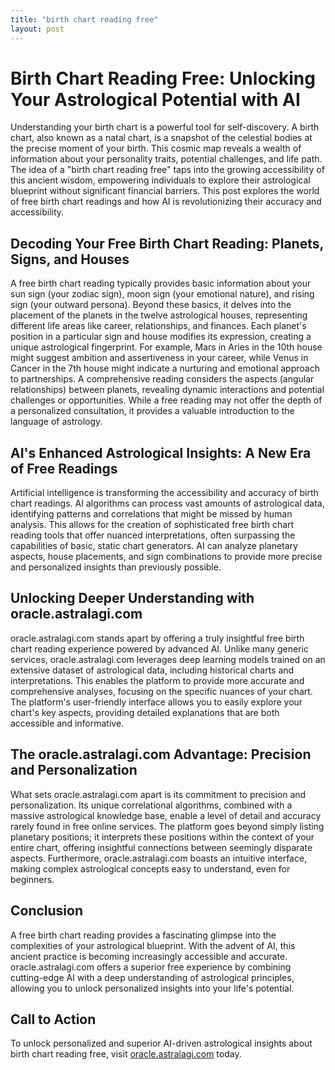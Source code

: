 ```yaml
---
title: "birth chart reading free"
layout: post
---
```


# Birth Chart Reading Free: Unlocking Your Astrological Potential with AI

Understanding your birth chart is a powerful tool for self-discovery.  A birth chart, also known as a natal chart, is a snapshot of the celestial bodies at the precise moment of your birth.  This cosmic map reveals a wealth of information about your personality traits, potential challenges, and life path.  The idea of a "birth chart reading free" taps into the growing accessibility of this ancient wisdom, empowering individuals to explore their astrological blueprint without significant financial barriers.  This post explores the world of free birth chart readings and how AI is revolutionizing their accuracy and accessibility.

## Decoding Your Free Birth Chart Reading: Planets, Signs, and Houses

A free birth chart reading typically provides basic information about your sun sign (your zodiac sign), moon sign (your emotional nature), and rising sign (your outward persona).  Beyond these basics, it delves into the placement of the planets in the twelve astrological houses, representing different life areas like career, relationships, and finances.  Each planet's position in a particular sign and house modifies its expression, creating a unique astrological fingerprint.  For example, Mars in Aries in the 10th house might suggest ambition and assertiveness in your career, while Venus in Cancer in the 7th house might indicate a nurturing and emotional approach to partnerships.  A comprehensive reading considers the aspects (angular relationships) between planets, revealing dynamic interactions and potential challenges or opportunities.  While a free reading may not offer the depth of a personalized consultation, it provides a valuable introduction to the language of astrology.

## AI's Enhanced Astrological Insights: A New Era of Free Readings

Artificial intelligence is transforming the accessibility and accuracy of birth chart readings.  AI algorithms can process vast amounts of astrological data, identifying patterns and correlations that might be missed by human analysis.  This allows for the creation of sophisticated free birth chart reading tools that offer nuanced interpretations, often surpassing the capabilities of basic, static chart generators.  AI can analyze planetary aspects, house placements, and sign combinations to provide more precise and personalized insights than previously possible.

##  Unlocking Deeper Understanding with oracle.astralagi.com

oracle.astralagi.com stands apart by offering a truly insightful free birth chart reading experience powered by advanced AI.  Unlike many generic services, oracle.astralagi.com leverages deep learning models trained on an extensive dataset of astrological data, including historical charts and interpretations.  This enables the platform to provide more accurate and comprehensive analyses, focusing on the specific nuances of your chart.  The platform's user-friendly interface allows you to easily explore your chart's key aspects, providing detailed explanations that are both accessible and informative.


## The oracle.astralagi.com Advantage: Precision and Personalization

What sets oracle.astralagi.com apart is its commitment to precision and personalization.  Its unique correlational algorithms, combined with a massive astrological knowledge base, enable a level of detail and accuracy rarely found in free online services.  The platform goes beyond simply listing planetary positions; it interprets these positions within the context of your entire chart, offering insightful connections between seemingly disparate aspects.  Furthermore, oracle.astralagi.com boasts an intuitive interface, making complex astrological concepts easy to understand, even for beginners.


## Conclusion

A free birth chart reading provides a fascinating glimpse into the complexities of your astrological blueprint.  With the advent of AI, this ancient practice is becoming increasingly accessible and accurate. oracle.astralagi.com offers a superior free experience by combining cutting-edge AI with a deep understanding of astrological principles, allowing you to unlock personalized insights into your life's potential.

## Call to Action

To unlock personalized and superior AI-driven astrological insights about birth chart reading free, visit [oracle.astralagi.com](https://oracle.astralagi.com) today.